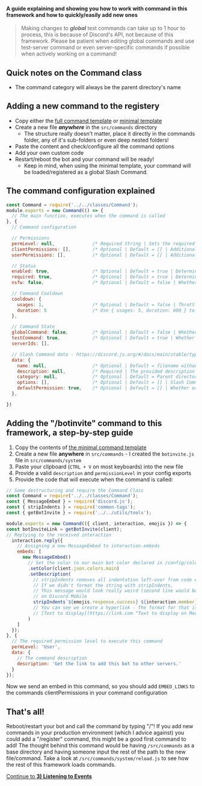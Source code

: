 #### A guide explaining and showing you how to work with command in this framework and how to quickly/easily add new ones
> Making changes to ***global*** test commands can take up to 1 hour to process, this is because of Discord's API, not because of this framework. Please be patient when editing global commands and use test-server command or even server-specific commands if possible when actively working on a command!

## Quick notes on the Command class
- The command category will always be the parent directory's name

## Adding a new command to the registery
- Copy either the [full command template](/src/commands/.fullCommandTemplate.js) or [minimal template](/src/commands/.minimalCommandTemplate.js)
- Create a new file ***anywhere*** in the `src/commands` directory
  - The structure really doesn't matter, place it directly in the commands folder, any of it's sub-folders or even deep nested folders!
- Paste the content and check/configure all the command options
- Add your own custom code
- Restart/reboot the bot and your command will be ready!
  - Keep in mind, when using the minimal template, your command will be loaded/registered as a global Slash Command.

## The command configuration explained
```javascript
const Command = require('../../classes/Command');
module.exports = new Command(() => {
  // The main function, executes when the command is called
}, {
  // Command configuration

  // Permissions
  permLevel: null,              /* Required String | Sets the required permission level for this command, we will talk more about permission levels in a later part of this guide */
  clientPermissions: [],        /* Optional | Default = [] | Additional Discord permissions our client needs to execute a command, useful for moderation commands */
  userPermissions: [],          /* Optional | Default = [] | Additional Discord permissions the member needs to use a command*/

  // Status
  enabled: true,                /* Optional | Default = true | Determines whether or not the command is enabled globally */
  required: true,               /* Optional | Default = true | Determines whether or not the server admins can disable the command */
  nsfw: false,                  /* Optional | Default = false | Whether or not the command can only be used in channels marked as NSFW */

  // Command Cooldown
  cooldown: {
    usages: 1,                  /* Optional | Default = false | Throttle a command, this example allows 1 usage in 5 seconds */ 
    duration: 5                 /* Use { usages: 5, duration: 600 } to allow someone to use this command 5 times every 10 minutes */
  },

  // Command State
  globalCommand: false,         /* Optional | Default = false | Whether or not this Slash Command is enabled globally */
  testCommand: true,            /* Optional | Default = true | Whether or not this Slash Command is also registered as a server-specific slash command on your test server (Defined in config/config.json) */
  serverIds: [],

  // Slash Command data - https://discord.js.org/#/docs/main/stable/typedef/ApplicationCommandData
  data: {
    name: null,                 /* Optional | Default = filename without extension | The name this command is called by */
    description: null,          /* Required | The provided description for this command */
    category: null,             /* Optional | Default = Parent directory folder name | The category the command falls under */
    options: [],                /* Optional | Default = [] | Slash Command data to send when registering/reload this command */
    defaultPermission: true,    /* Optional | Default = [] | Whether or not this Slash Command should be registered to specific servers, allowing only them access if globalCommand = false */
  },

})
```

## Adding the "/botinvite" command to this framework, a step-by-step guide
1) Copy the contents of [the minimal command template](/src/commands/.minimalCommandTemplate.js)
2) Create a new file **anywhere** in `src/commands` - I created the `botinvite.js` file in `src/commands/system`
3) Paste your clipboard (`CTRL + V` on most keyboards) into the new file
4) Provide a valid `description` and `permissionLevel` in your config exports
5) Provide the code that will execute when the command is called:
```javascript
// Some destructuring and require the Command Class
const Command = require('../../classes/Command');
const { MessageEmbed } = require('discord.js');
const { stripIndents } = require('common-tags');
const { getBotInvite } = require('../../utils/tools');

module.exports = new Command(({ client, interaction, emojis }) => {
const botInviteLink = getBotInvite(client);
// Replying to the received interaction
  interaction.reply({
    // Assigning a new MessageEmbed to interaction.embeds
    embeds: [
      new MessageEmbed()
        // Set the color to our main bot color declared in /config/colors.json
        .setColor(client.json.colors.main)
        .setDescription(
          // stripIndents removes all indentation left-over from code editors
          // If we didn't format the string with stripIndents,
          // This message would look really weird (second line would be indented)
          // on Discord Mobile
          stripIndents`${emojis.response.success} ${interaction.member}, here you go: [Click to invite](${botInviteLink} "Invite Me!")`
          // You can see we create a hyperlink - The format for that is:
          // [Text to display](https://link.com "Text to display on Mouseover")
        )
    ]
  });
}, {
  // The required permission level to execute this command
  permLevel: 'User',
  data: {
    // The command description
    description: 'Get the link to add this bot to other servers.'
  }
});
```
Now we send an embed in this command, so you should add `EMBED_LINKS` to the commands clientPermissions in your command configuration

## That's all!
Reboot/restart your bot and call the command by typing "/"! If you add new commands in your production environment (which I advice against) you could add a "/register" command, this might be a good first command to add! The thought behind this command would be having `/src/commands` as a base directory and having someone input the rest of the path to the new file/command. Take a look at `/src/commands/system/reload.js` to see how the rest of this framework loads commands.

[Continue to **3) Listening to Events**](./3ListeningToEvents.md)
